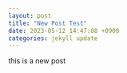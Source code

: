 ```yaml
---
layout: post
title: "New Post Test"
date: 2023-05-12 14:47:08 +0900
categories: jekyll update
---
```

this is a new post
